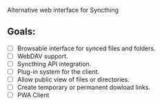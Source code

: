 Alternative web interface for Syncthing

## Goals:

- [ ] Browsable interface for synced files and folders.
- [ ] WebDAV support.
- [ ] Syncthing API integration.
- [ ] Plug-in system for the client.
- [ ] Allow public view of files or directories.
- [ ] Create temporary or permanent dowload links.
- [ ] PWA Client

